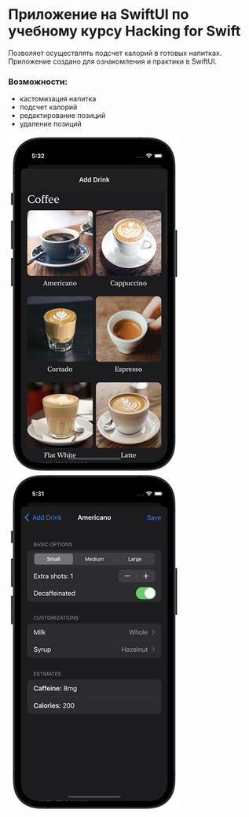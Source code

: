 # Приложение на SwiftUI по учебному курсу Hacking for Swift

Позволяет осуществлять подсчет калорий в готовых напитках. 
Приложение создано для ознакомления и практики в SwiftUI.

### Возможности:
- кастомизация напитка
- подсчет калорий
- редактирование позиций
- удаление позиций

![Add](https://github.com/exelex/CoolBeans/blob/main/coolbeans1.jpg)
![Edit](https://github.com/exelex/CoolBeans/blob/main/coolbeans2.jpg)
